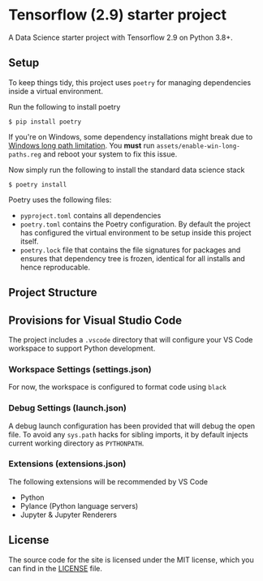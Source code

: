 # Tensorflow (2.9) starter project

A Data Science starter project with Tensorflow 2.9 on Python 3.8+.

## Setup

To keep things tidy, this project uses `poetry` for managing dependencies inside a virtual environment.

Run the following to install poetry

    $ pip install poetry

If you're on Windows, some dependency installations might break due to [Windows long path limitation](https://pip.pypa.io/warnings/enable-long-paths). You **must** run `assets/enable-win-long-paths.reg` and reboot your system to fix this issue.

Now simply run the following to install the standard data science stack

    $ poetry install

Poetry uses the following files:
* `pyproject.toml` contains all dependencies
* `poetry.toml` contains the Poetry configuration. By default the project has configured the virtual environment to be setup inside this project itself.
* `poetry.lock` file that contains the file signatures for packages and ensures that dependency tree is frozen, identical for all installs and hence reproducable.

## Project Structure


## Provisions for Visual Studio Code

The project includes a `.vscode` directory that will configure your VS Code workspace to support Python development.

### Workspace Settings (settings.json)

For now, the workspace is configured to format code using `black`

### Debug Settings (launch.json)

A debug launch configuration has been provided that will debug the open file. To avoid any `sys.path` hacks for sibling imports, it by default injects current working directory as `PYTHONPATH`.

### Extensions (extensions.json)

The following extensions will be recommended by VS Code

* Python
* Pylance (Python language servers)
* Jupyter & Jupyter Renderers

## License

The source code for the site is licensed under the MIT license, which you can find in the [LICENSE](./LICENSE) file.